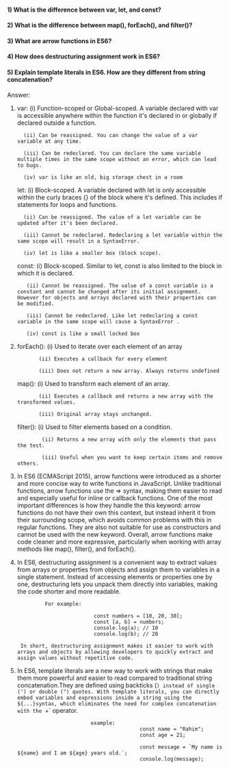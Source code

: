 


#### 1) What is the difference between var, let, and const?

#### 2) What is the difference between map(), forEach(), and filter()? 

#### 3) What are arrow functions in ES6?

#### 4) How does destructuring assignment work in ES6?

#### 5) Explain template literals in ES6. How are they different from string concatenation?



Answer:

 1.  var: (i) Function-scoped or Global-scoped. A variable declared with var is accessible anywhere within the function it's declared in or globally if declared       outside a function.

           (ii) Can be reassigned. You can change the value of a var variable at any time.

           (iii) Can be redeclared. You can declare the same variable multiple times in the same scope without an error, which can lead to bugs.

           (iv) var is like an old, big storage chest in a room


     let:  (i) Block-scoped. A variable declared with let is only accessible within the curly braces {} of the block where it's defined. This includes if statements for loops and functions.  

           (ii) Can be reassigned. The value of a let variable can be updated after it's been declared.

           (iii) Cannot be redeclared. Redeclaring a let variable within the same scope will result in a SyntaxError.

           (iv) let is like a smaller box (block scope).


     const: (i) Block-scoped. Similar to let, const is also limited to the block in which it is declared.

            (ii) Cannot be reassigned. The value of a const variable is a constant and cannot be changed after its initial assignment. However for objects and arrays declared with their properties can be modified.

            (iii) Cannot be redeclared. Like let redeclaring a const variable in the same scope will cause a SyntaxError .

            (iv) const is like a small locked box  


2.   forEach(): (i) Used to iterate over each element of an array

                (ii) Executes a callback for every element

                (iii) Does not return a new array. Always returns undefined


       map():   (i) Used to transform each element of an array.

                (ii) Executes a callback and returns a new array with the transformed values.

                (iii) Original array stays unchanged.


      filter():  (i) Used to filter elements based on a condition.

                 (ii) Returns a new array with only the elements that pass the test.

                 (iii) Useful when you want to keep certain items and remove others.                 



3. In ES6 (ECMAScript 2015), arrow functions were introduced as a shorter and more concise way to write functions in JavaScript. Unlike traditional functions, arrow functions use the => syntax, making them easier to read and especially useful for inline or callback functions. One of the most important differences is how they handle the this keyword: arrow functions do not have their own this context, but instead inherit it from their surrounding scope, which avoids common problems with this in regular functions. They are also not suitable for use as constructors and cannot be used with the new keyword. Overall, arrow functions make code cleaner and more expressive, particularly when working with array methods like map(), filter(), and forEach().



4. In ES6, destructuring assignment is a convenient way to extract values from arrays or properties from objects and assign them to variables in a single statement. Instead of accessing elements or properties one by one, destructuring lets you unpack them directly into variables, making the code shorter and more readable.

                For example: 

                                const numbers = [10, 20, 30];
                                const [a, b] = numbers;
                                console.log(a); // 10
                                console.log(b); // 20

        In short, destructuring assignment makes it easier to work with arrays and objects by allowing developers to quickly extract and assign values without repetitive code.



5.  In ES6, template literals are a new way to work with strings that make them more powerful and easier to read compared to traditional string concatenation.They are defined using backticks (`) instead of single (') or double (") quotes. With template literals, you can directly embed variables and expressions inside a string using the ${...}syntax, which eliminates the need for complex concatenation with the `+` operator.

                                example: 
                                                const name = "Rahim";
                                                const age = 21;

                                                const message = `My name is ${name} and I am ${age} years old.`;
                                                console.log(message);


